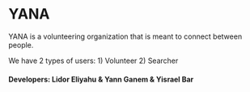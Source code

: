 # YANA

YANA is a volunteering organization that is meant to connect between people.

We have 2 types of users:
    1) Volunteer
    2) Searcher


#### Developers: Lidor Eliyahu & Yann Ganem & Yisrael Bar

